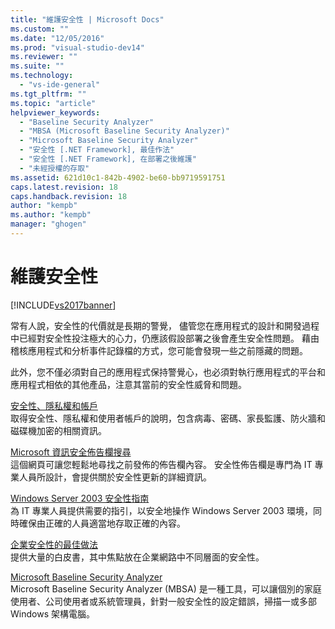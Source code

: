 ```yaml
---
title: "維護安全性 | Microsoft Docs"
ms.custom: ""
ms.date: "12/05/2016"
ms.prod: "visual-studio-dev14"
ms.reviewer: ""
ms.suite: ""
ms.technology: 
  - "vs-ide-general"
ms.tgt_pltfrm: ""
ms.topic: "article"
helpviewer_keywords: 
  - "Baseline Security Analyzer"
  - "MBSA (Microsoft Baseline Security Analyzer)"
  - "Microsoft Baseline Security Analyzer"
  - "安全性 [.NET Framework], 最佳作法"
  - "安全性 [.NET Framework], 在部署之後維護"
  - "未經授權的存取"
ms.assetid: 621d10c1-842b-4902-be60-bb9719591751
caps.latest.revision: 18
caps.handback.revision: 18
author: "kempb"
ms.author: "kempb"
manager: "ghogen"
---
```

# 維護安全性
[!INCLUDE[vs2017banner](../code-quality/includes/vs2017banner.md)]

常有人說，安全性的代價就是長期的警覺，  儘管您在應用程式的設計和開發過程中已經對安全性投注極大的心力，仍應該假設部署之後會產生安全性問題。  藉由稽核應用程式和分析事件記錄檔的方式，您可能會發現一些之前隱藏的問題。  
  
 此外，您不僅必須對自己的應用程式保持警覺心，也必須對執行應用程式的平台和應用程式相依的其他產品，注意其當前的安全性威脅和問題。  
  
 [安全性、隱私權和帳戶](http://go.microsoft.com/fwlink/?LinkId=72881)  
 取得安全性、隱私權和使用者帳戶的說明，包含病毒、密碼、家長監護、防火牆和磁碟機加密的相關資訊。  
  
 [Microsoft 資訊安全佈告欄搜尋](http://go.microsoft.com/fwlink/?LinkId=110396)  
 這個網頁可讓您輕鬆地尋找之前發佈的佈告欄內容。  安全性佈告欄是專門為 IT 專業人員所設計，會提供關於安全性更新的詳細資訊。  
  
 [Windows Server 2003 安全性指南](http://go.microsoft.com/fwlink/?LinkId=65300)  
 為 IT 專業人員提供需要的指引，以安全地操作 Windows Server 2003 環境，同時確保由正確的人員適當地存取正確的內容。  
  
 [企業安全性的最佳做法](http://go.microsoft.com/fwlink/?LinkId=72879)  
 提供大量的白皮書，其中焦點放在企業網路中不同層面的安全性。  
  
 [Microsoft Baseline Security Analyzer](http://go.microsoft.com/fwlink/?LinkId=9173)  
 Microsoft Baseline Security Analyzer \(MBSA\) 是一種工具，可以讓個別的家庭使用者、公司使用者或系統管理員，針對一般安全性的設定錯誤，掃描一或多部 Windows 架構電腦。